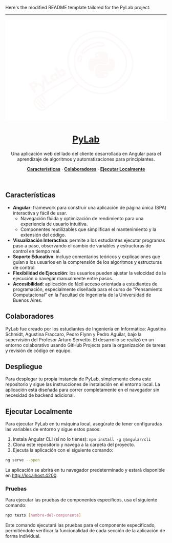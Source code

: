 Here's the modified README template tailored for the PyLab project:

---

<a href="https://fiuba-pylab.github.io/pylab-deploy/intro">
  <img alt="Aplicación interactiva PyLab para aprendizaje de Algoritmos y Programación." src="src/assets/logo-blanco.png">
  <h1 align="center">PyLab</h1>
</a>

<p align="center">
    Una aplicación web del lado del cliente desarrollada en Angular para el aprendizaje de algoritmos y automatizaciones para principiantes.  
</p>

<p align="center">
  <a href="#features"><strong>Características</strong></a> ·
  <a href="#colaboradores"><strong>Colaboradores</strong></a> ·
  <a href="#ejecutar-localmente"><strong>Ejecutar Localmente</strong></a>
</p>
<br/>

## Características

- **Angular**: framework para construir una aplicación de página única (SPA) interactiva y fácil de usar.
  - Navegación fluida y optimización de rendimiento para una experiencia de usuario intuitiva.
  - Componentes reutilizables que simplifican el mantenimiento y la extensión del código.
- **Visualización Interactiva**: permite a los estudiantes ejecutar programas paso a paso, observando el cambio de variables y estructuras de control en tiempo real.
- **Soporte Educativo**: incluye comentarios teóricos y explicaciones que guían a los usuarios en la comprensión de los algoritmos y estructuras de control.
- **Flexibilidad de Ejecución**: los usuarios pueden ajustar la velocidad de la ejecución o navegar manualmente entre pasos.
- **Accesibilidad**: aplicación de fácil acceso orientada a estudiantes de programación, especialmente diseñada para el curso de "Pensamiento Computacional" en la Facultad de Ingeniería de la Universidad de Buenos Aires.

## Colaboradores

PyLab fue creado por los estudiantes de Ingeniería en Informática: Agustina Schmidt, Agustina Fraccaro, Pedro Flynn y Pedro Aguilar, bajo la supervisión del Profesor Arturo Servetto. El desarrollo se realizó en un entorno colaborativo usando GitHub Projects para la organización de tareas y revisión de código en equipo.

## Despliegue

Para desplegar tu propia instancia de PyLab, simplemente clona este repositorio y sigue las instrucciones de instalación en el entorno local. La aplicación está diseñada para correr completamente en el navegador sin necesidad de backend adicional.

## Ejecutar Localmente

Para ejecutar PyLab en tu máquina local, asegúrate de tener configuradas las variables de entorno y sigue estos pasos:

1. Instala Angular CLI (si no lo tienes): `npm install -g @angular/cli`
2. Clona este repositorio y navega a la carpeta del proyecto.
3. Ejecuta la aplicación con el siguiente comando:

```bash
ng serve --open
```

La aplicación se abrirá en tu navegador predeterminado y estará disponible en [http://localhost:4200](http://localhost:4200).

### Pruebas

Para ejecutar las pruebas de componentes específicos, usa el siguiente comando:

```bash
npx tests [nombre-del-componente]
```

Este comando ejecutará las pruebas para el componente especificado, permitiéndote verificar la funcionalidad de cada sección de la aplicación de forma individual.
